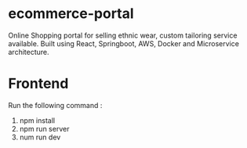 # ecommerce-portal
Online Shopping portal for selling ethnic wear, custom tailoring service available. Built using React, Springboot, AWS, Docker and Microservice architecture.

# Frontend 
Run the following command : 
1) npm install
2) npm run server
3) num run dev

